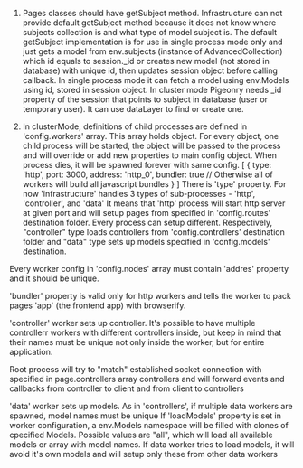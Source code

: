 

1. Pages classes should have getSubject method. Infrastructure can not provide default getSubject method because it does not know where subjects collection is and what type of model subject is. The default getSubject implementation is for use in single process mode only and just gets a model from env.subjects (instance of AdvancedCollection) which id equals to session._id or creates new model (not stored in database) with unique id, then updates session object before calling callback. In single process mode it can fetch a model using env.Models using id, stored in session object. In cluster mode Pigeonry needs _id property of the session that points to subject in database (user or temporary user). It can use dataLayer to find or create one.

2. In clusterMode, definitions of child processes are defined in 'config.workers' array. This array holds object. For every object, one child process will be started, the object will be passed to the process and will override or add new properties to main config object. When process dies, it will be spawned forever with same config.
  [
    {
      type: 'http',
      port: 3000,
      address: 'http_0',
      bundler: true   // Otherwise all of workers will build all javascript bundles
    }
  ]
  There is 'type' property. For now 'infrastructure' handles 3 types of sub-processes - 'http', 'controller', and 'data'
  It means that 'http' process will start http server at given port and will setup pages from specified in 'config.routes' destination folder. 
  Every process can setup different. Respectively, "controller" type loads controllers from 'config.controllers' destination folder
  and "data" type sets up models specified in 'config.models' destination.

  Every worker config in 'config.nodes' array must contain 'addres' property and it should be unique.

  'bundler' property is valid only for http workers and tells the worker to pack pages 'app' (the frontend app) with browserify.

  'controller' worker sets up controller. It's possible to have multiple controllerr workers with different controllers inside,
  but keep in mind that their names must be unique not only inside the worker, but for entire application.

  Root process will try to "match" established socket connection with specified in page.controllers array controllers
  and will forward events and callbacks from controller to client and from client to controllers

  'data' worker sets up models. As in 'controllers', if multiple data workers are spawned, model names must be unique
  If 'loadModels' property is set in worker configuration, a env.Models namespace will be filled with clones of cpecified Models.
  Possible values are "all", which will load all available models or array with model names.
  If data worker tries to load models, it will avoid it's own models and will setup only these from other data workers